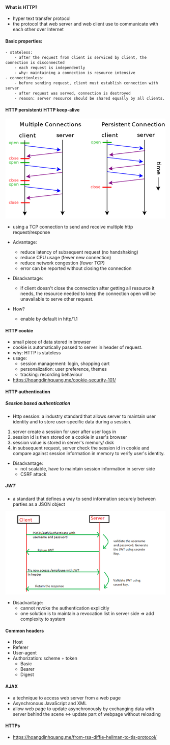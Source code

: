#### What is HTTP?
- hyper text transfer protocol
- the protocol that web server and web client use to communicate with each other over Internet
#### Basic properties:
    - stateless:
        - after the request from client is serviced by client, the connection is disconnected
        - each request is independently
        - why: maintaining a connection is resource intensive
    - connectionless:
        - before sending request, client must establish connection with server
        - after request was served, connection is destroyed
        - reason: server resource should be shared equally by all clients.    


#### HTTP persistent/ HTTP keep-alive

![](images/http.png)

- using a TCP connection to send and receive multiple http request/response
- Advantage:
    - reduce latency of subsequent request (no handshaking)
    - reduce CPU usage (fewer new connection)
    - reduce network congestion (fewer TCP)
    - error can be reported without closing the connection
- Disadvantage:
    - if client doesn't close the connection after getting all resource it needs, the resource needed to
    keep the connection open will be unavailable to serve other request.

- How?
    - enable by default in http/1.1
    
#### HTTP cookie
- small piece of data stored in browser
- cookie is automatically passed to server in header of request.
- why: HTTP is stateless
- usage:
    - session management: login, shopping cart
    - personalization: user preference, themes
    - tracking: recording behaviour
- https://hoangdinhquang.me/cookie-security-101/

#### HTTP authentication
##### Session based authentication
- Http session: a industry standard that allows server to maintain user identity and to store
user-specific data during a session.

1. server create a session for user after user logs in
2. session id is then stored on a cookie in user's browser
3. session value is stored in server's memory/ disk
4. in subsequent request, server check the session id in cookie
and compare against session information in memory to verify user's identity.

- Disadvantage: 
    - not scalable, have to maintain session information in server side
    - CSRF attack
    
##### JWT
- a standard that defines a way to send information securely between parties as a JSON object

![](images/jwt.png)

- Disadvantage:
    - cannot revoke the authentication explicitly
    - one solution is to maintain a revocation list in server side => add complexity to system

#### Common headers
- Host
- Referer
- User-agent
- Authorization: scheme + token
    - Basic
    - Bearer
    - Digest
    

#### AJAX
- a technique to access web server from a web page
- Asynchronous JavaScript and XML
- allow web page to update asynchronously by exchanging data 
with server behind the scene <=> update part of webpage without reloading

#### HTTPs
- https://hoangdinhquang.me/from-rsa-diffie-hellman-to-tls-protocol/

#### 
